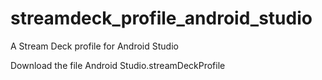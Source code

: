 # streamdeck_profile_android_studio
A Stream Deck profile for Android Studio

Download the file Android Studio.streamDeckProfile 
